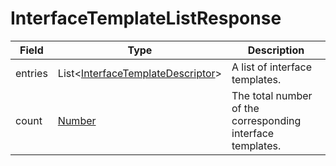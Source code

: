 # InterfaceTemplateListResponse

Field | Type | Description
--- | --- | ---
entries | List<[InterfaceTemplateDescriptor](../data-models/interface-template-descriptor.md)> | A list of interface templates.
count | [Number](../primitives.md#number) | The total number of the corresponding interface templates.